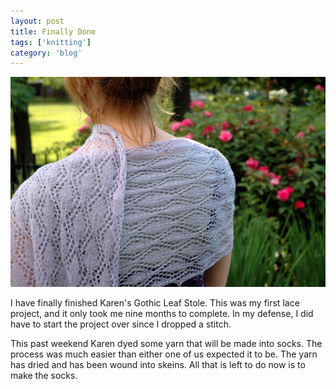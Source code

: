 ```yaml
---
layout: post
title: Finally Done
tags: ['knitting']
category: 'blog'
---
```


![Shawl :: Nikon D70](/media/2008/06/stole.jpg)

I have finally finished Karen's Gothic Leaf Stole. This was my first
lace project, and it only took me nine months to complete. In my
defense, I did have to start the project over since I dropped a stitch.

This past weekend Karen dyed some yarn that will be made into socks. The
process was much easier than either one of us expected it to be. The
yarn has dried and has been wound into skeins. All that is left to do
now is to make the socks.
